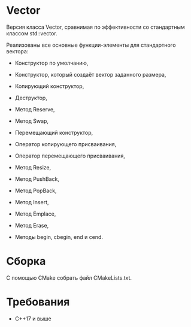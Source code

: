 # Vector
Версия класса Vector, сравнимая по эффективности со стандартным классом std::vector.

Реализованы все основные функции-элементы для стандартного вектора:

*	Конструктор по умолчанию,

*	Конструктор, который создаёт вектор заданного размера,

*	Копирующий конструктор,

*	Деструктор,

*	Метод Reserve,

*	Метод Swap,

*	Перемещающий конструктор,

*	Оператор копирующего присваивания,

*	Оператор перемещающего присваивания,

*	Метод Resize,

*	Метод PushBack,

*	Метод PopBack,

*	Метод Insert,

*	Метод Emplace,

*	Метод Erase,

*	Методы begin, cbegin, end и cend.

# Сборка

С помощью CMake собрать файл CMakeLists.txt.

# Требования

  * C++17 и выше
